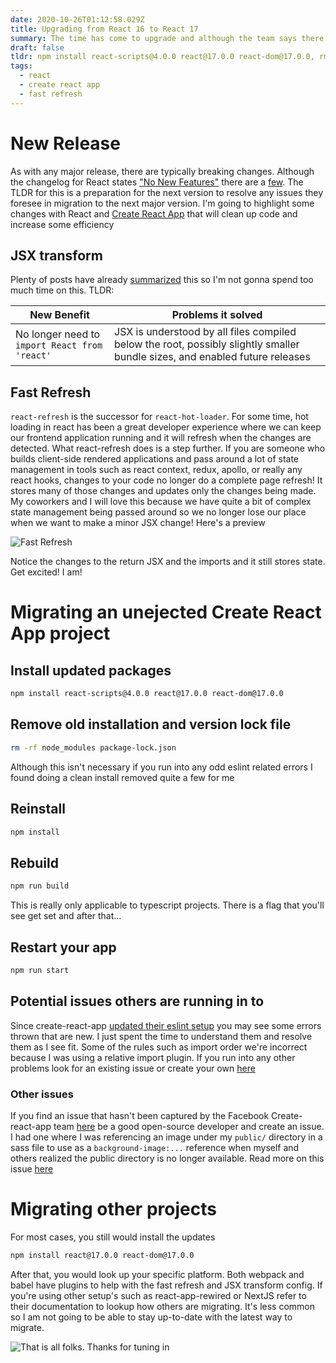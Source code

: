```yaml
---
date: 2020-10-26T01:12:58.029Z
title: Upgrading from React 16 to React 17
summary: The time has come to upgrade and although the team says there are no new changes, development speed will increase for many
draft: false
tldr: npm install react-scripts@4.0.0 react@17.0.0 react-dom@17.0.0, rm -rf node_modules package-lock.json, npm install, npm run build, resolve any eslint errors
tags:
  - react
  - create react app
  - fast refresh
---
```


# New Release

As with any major release, there are typically breaking changes. Although the changelog for React states ["No New Features"](https://reactjs.org/blog/2020/10/20/react-v17.html#no-new-features) there are a [few](https://github.com/facebook/react/blob/master/CHANGELOG.md#1701-october-22-2020). The TLDR for this is a preparation for the next version to resolve any issues they foresee in migration to the next major version. I'm going to highlight some changes with React and [Create React App](https://create-react-app.dev/) that will clean up code and increase some efficiency

## JSX transform

Plenty of posts have already [summarized](https://reactjs.org/blog/2020/09/22/introducing-the-new-jsx-transform.html) this so I'm not gonna spend too much time on this. TLDR:

| New Benefit                                   | Problems it solved                                                                                                          |
| --------------------------------------------- | --------------------------------------------------------------------------------------------------------------------------- |
| No longer need to `import React from 'react'` | JSX is understood by all files compiled below the root, possibly slightly smaller bundle sizes, and enabled future releases |

## Fast Refresh

`react-refresh` is the successor for `react-hot-loader`. For some time, hot loading in react has been a great developer experience where we can keep our frontend application running and it will refresh when the changes are detected. What react-refresh does is a step further. If you are someone who builds client-side rendered applications and pass around a lot of state management in tools such as react context, redux, apollo, or really any react hooks, changes to your code no longer do a complete page refresh! It stores many of those changes and updates only the changes being made. My coworkers and I will love this because we have quite a bit of complex state management being passed around so we no longer lose our place when we want to make a minor JSX change! Here's a preview

![Fast Refresh](https://user-images.githubusercontent.com/1770056/75599918-5c0a2c00-5a77-11ea-92d3-278fa044e8c6.gif)

Notice the changes to the return JSX and the imports and it still stores state. Get excited! I am!

# Migrating an unejected Create React App project

## Install updated packages

```bash
npm install react-scripts@4.0.0 react@17.0.0 react-dom@17.0.0
```

## Remove old installation and version lock file

```bash
rm -rf node_modules package-lock.json
```

Although this isn't necessary if you run into any odd eslint related errors I found doing a clean install removed quite a few for me

## Reinstall

```bash
npm install
```

## Rebuild

```bash
npm run build
```

This is really only applicable to typescript projects. There is a flag that you'll see get set and after that...

## Restart your app

```bash
npm run start
```

## Potential issues others are running in to

Since create-react-app [updated their eslint setup](https://github.com/facebook/create-react-app/blob/master/CHANGELOG.md#eslint) you may see some errors thrown that are new. I just spent the time to understand them and resolve them as I see fit. Some of the rules such as import order we're incorrect because I was using a relative import plugin. If you run into any other problems look for an existing issue or create your own [here](https://github.com/facebook/create-react-app/issues)

### Other issues

If you find an issue that hasn't been captured by the Facebook Create-react-app team [here](https://github.com/facebook/create-react-app/issues) be a good open-source developer and create an issue. I had one where I was referencing an image under my `public/` directory in a sass file to use as a `background-image:...` reference when myself and others realized the public directory is no longer available. Read more on this issue [here](https://github.com/facebook/create-react-app/issues/9937)

# Migrating other projects

For most cases, you still would install the updates

```bash
npm install react@17.0.0 react-dom@17.0.0
```

After that, you would look up your specific platform. Both webpack and babel have plugins to help with the fast refresh and JSX transform config. If you're using other setup's such as react-app-rewired or NextJS refer to their documentation to lookup how others are migrating. It's less common so I am not going to be able to stay up-to-date with the latest way to migrate.

![That is all folks. Thanks for tuning in](https://media2.giphy.com/media/Mp4hQy51LjY6A/giphy.gif?cid=6104955e97f054e33d0ddf8e0e9f32c3b6ad76176e3ed6b0&rid=giphy.gif)

